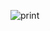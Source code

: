![print](https://user-images.githubusercontent.com/87662269/197845869-ee93d66d-3bf8-49d2-9409-9684cb150b6f.PNG)
